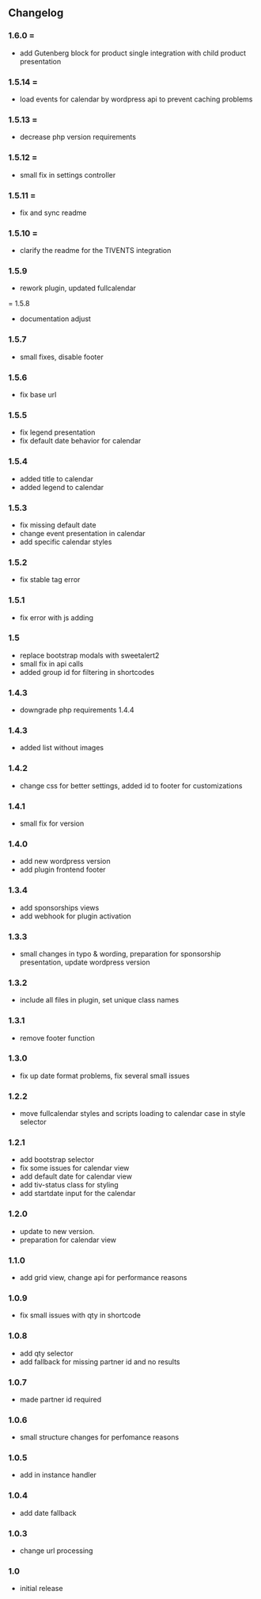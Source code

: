 ## Changelog

### 1.6.0 =
* add Gutenberg block for product single integration with child product presentation

### 1.5.14 =
* load events for calendar by wordpress api to prevent caching problems

### 1.5.13 =
* decrease php version requirements

### 1.5.12 =
* small fix in settings controller

### 1.5.11 =
* fix and sync readme

### 1.5.10 =
* clarify the readme for the TIVENTS integration

### 1.5.9
* rework plugin, updated fullcalendar

= 1.5.8
* documentation adjust

### 1.5.7
* small fixes, disable footer

### 1.5.6
* fix base url

### 1.5.5
* fix legend presentation
* fix default date behavior for calendar

### 1.5.4
* added title to calendar
* added legend to calendar

### 1.5.3
* fix missing default date
* change event presentation in calendar
* add specific calendar styles

### 1.5.2
* fix stable tag error

### 1.5.1
* fix error with js adding

### 1.5
* replace bootstrap modals with sweetalert2
* small fix in api calls
* added group id for filtering in shortcodes

### 1.4.3
* downgrade php requirements 1.4.4

### 1.4.3
* added list without images

### 1.4.2
* change css for better settings, added id to footer for customizations

### 1.4.1
* small fix for version

### 1.4.0
* add new wordpress version
* add plugin frontend footer

### 1.3.4
* add sponsorships views
* add webhook for plugin activation

### 1.3.3
* small changes in typo & wording, preparation for sponsorship presentation, update wordpress version

### 1.3.2
* include all files in plugin, set unique class names

### 1.3.1
* remove footer function

### 1.3.0
* fix up date format problems, fix several small issues

### 1.2.2
* move fullcalendar styles and scripts loading to calendar case in style selector

### 1.2.1
* add bootstrap selector
* fix some issues for calendar view
* add default date for calendar view
* add tiv-status class for styling
* add startdate input for the calendar

### 1.2.0
* update to new version.
* preparation for calendar view

### 1.1.0
* add grid view, change api for performance reasons

### 1.0.9
* fix small issues with qty in shortcode

### 1.0.8
* add qty selector
* add fallback for missing partner id and no results

### 1.0.7
* made partner id required

### 1.0.6
* small structure changes for perfomance reasons

### 1.0.5
* add in instance handler

### 1.0.4
* add date fallback
### 1.0.3
* change url processing

### 1.0
* initial release
